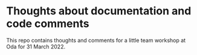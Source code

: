 # Thoughts about documentation and code comments

This repo contains thoughts and comments for a little team workshop at Oda for
31 March 2022.
